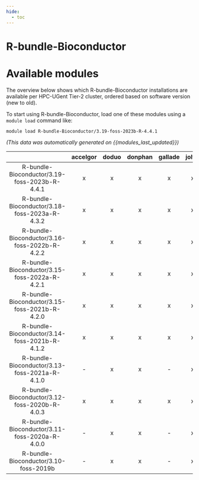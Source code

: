 ```yaml
---
hide:
  - toc
---
```


R-bundle-Bioconductor
=====================

# Available modules


The overview below shows which R-bundle-Bioconductor installations are available per HPC-UGent Tier-2 cluster, ordered based on software version (new to old).

To start using R-bundle-Bioconductor, load one of these modules using a `module load` command like:

```shell
module load R-bundle-Bioconductor/3.19-foss-2023b-R-4.4.1
```

*(This data was automatically generated on {{modules_last_updated}})*  

| |accelgor|doduo|donphan|gallade|joltik|shinx|skitty|
| :---: | :---: | :---: | :---: | :---: | :---: | :---: | :---: |
|R-bundle-Bioconductor/3.19-foss-2023b-R-4.4.1|x|x|x|x|x|x|x|
|R-bundle-Bioconductor/3.18-foss-2023a-R-4.3.2|x|x|x|x|x|x|x|
|R-bundle-Bioconductor/3.16-foss-2022b-R-4.2.2|x|x|x|x|x|-|-|
|R-bundle-Bioconductor/3.15-foss-2022a-R-4.2.1|x|x|x|x|x|-|-|
|R-bundle-Bioconductor/3.15-foss-2021b-R-4.2.0|x|x|x|x|x|-|-|
|R-bundle-Bioconductor/3.14-foss-2021b-R-4.1.2|x|x|x|x|x|-|-|
|R-bundle-Bioconductor/3.13-foss-2021a-R-4.1.0|-|x|x|-|x|-|-|
|R-bundle-Bioconductor/3.12-foss-2020b-R-4.0.3|x|x|x|x|x|-|-|
|R-bundle-Bioconductor/3.11-foss-2020a-R-4.0.0|-|x|x|-|x|-|-|
|R-bundle-Bioconductor/3.10-foss-2019b|-|x|x|-|x|-|-|
